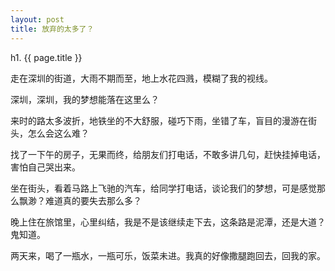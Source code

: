 ```yaml
---
layout: post
title: 放弃的太多了？
---
```


h1. {{ page.title }}

走在深圳的街道，大雨不期而至，地上水花四溅，模糊了我的视线。

深圳，深圳，我的梦想能落在这里么？

来时的路太多波折，地铁坐的不大舒服，碰巧下雨，坐错了车，盲目的漫游在街头，怎么会这么难？

找了一下午的房子，无果而终，给朋友们打电话，不敢多讲几句，赶快挂掉电话，害怕自己哭出来。

坐在街头，看着马路上飞驰的汽车，给同学打电话，谈论我们的梦想，可是感觉那么飘渺？难道真的要失去那么多？

晚上住在旅馆里，心里纠结，我是不是该继续走下去，这条路是泥潭，还是大道？鬼知道。

两天来，喝了一瓶水，一瓶可乐，饭菜未进。我真的好像撒腿跑回去，回我的家。